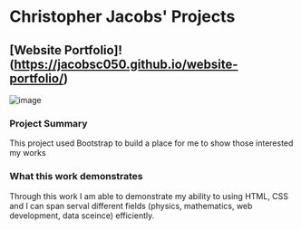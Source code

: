 # Christopher Jacobs' Projects

## [Website Portfolio]!(https://jacobsc050.github.io/website-portfolio/)

![image](https://user-images.githubusercontent.com/31891287/121578511-c048c900-c9f8-11eb-80b5-459f0c624e37.png)

### Project Summary

This project used Bootstrap to build a place for me to show those interested my works

### What this work demonstrates

Through this work I am able to demonstrate my ability to using HTML, CSS and I can span serval different fields (physics, mathematics, web development, data sceince) efficiently. 
